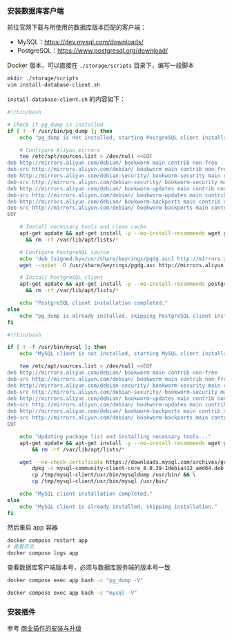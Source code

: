 ### 安装数据库客户端

前往官网下载与所使用的数据库版本匹配的客户端：

- MySQL：https://dev.mysql.com/downloads/
- PostgreSQL：https://www.postgresql.org/download/

Docker 版本，可以直接在 `./storage/scripts` 目录下，编写一段脚本

```bash
mkdir ./storage/scripts
vim install-database-client.sh
```

`install-database-client.sh` 的内容如下：

<Tabs>

<div label="PostgreSQL" name="PostgreSQL">

```bash
#!/bin/bash

# Check if pg_dump is installed
if [ ! -f /usr/bin/pg_dump ]; then
    echo "pg_dump is not installed, starting PostgreSQL client installation..."

    # Configure Aliyun mirrors
    tee /etc/apt/sources.list > /dev/null <<EOF
deb http://mirrors.aliyun.com/debian/ bookworm main contrib non-free
deb-src http://mirrors.aliyun.com/debian/ bookworm main contrib non-free
deb http://mirrors.aliyun.com/debian-security/ bookworm-security main contrib non-free
deb-src http://mirrors.aliyun.com/debian-security/ bookworm-security main contrib non-free
deb http://mirrors.aliyun.com/debian/ bookworm-updates main contrib non-free
deb-src http://mirrors.aliyun.com/debian/ bookworm-updates main contrib non-free
deb http://mirrors.aliyun.com/debian/ bookworm-backports main contrib non-free
deb-src http://mirrors.aliyun.com/debian/ bookworm-backports main contrib non-free
EOF

    # Install necessary tools and clean cache
    apt-get update && apt-get install -y --no-install-recommends wget gnupg \
      && rm -rf /var/lib/apt/lists/*

    # Configure PostgreSQL source
    echo "deb [signed-by=/usr/share/keyrings/pgdg.asc] http://mirrors.aliyun.com/postgresql/repos/apt bookworm-pgdg main" > /etc/apt/sources.list.d/pgdg.list
    wget --quiet -O /usr/share/keyrings/pgdg.asc http://mirrors.aliyun.com/postgresql/repos/apt/ACCC4CF8.asc

    # Install PostgreSQL client
    apt-get update && apt-get install -y --no-install-recommends postgresql-client-16 \
      && rm -rf /var/lib/apt/lists/*

    echo "PostgreSQL client installation completed."
else
    echo "pg_dump is already installed, skipping PostgreSQL client installation."
fi
```

</div>
<div label="MySQL/MariaDB" name="MySQL/MariaDB">

```bash
#!/bin/bash

if [ ! -f /usr/bin/mysql ]; then
    echo "MySQL client is not installed, starting MySQL client installation..."

    tee /etc/apt/sources.list > /dev/null <<EOF
deb http://mirrors.aliyun.com/debian/ bookworm main contrib non-free
deb-src http://mirrors.aliyun.com/debian/ bookworm main contrib non-free
deb http://mirrors.aliyun.com/debian-security/ bookworm-security main contrib non-free
deb-src http://mirrors.aliyun.com/debian-security/ bookworm-security main contrib non-free
deb http://mirrors.aliyun.com/debian/ bookworm-updates main contrib non-free
deb-src http://mirrors.aliyun.com/debian/ bookworm-updates main contrib non-free
deb http://mirrors.aliyun.com/debian/ bookworm-backports main contrib non-free
deb-src http://mirrors.aliyun.com/debian/ bookworm-backports main contrib non-free
EOF

    echo "Updating package list and installing necessary tools..."
    apt-get update && apt-get install -y --no-install-recommends wget gnupg \
        && rm -rf /var/lib/apt/lists/*

    wget --no-check-certificate https://downloads.mysql.com/archives/get/p/23/file/mysql-community-client-core_8.0.39-1debian12_amd64.deb && \
        dpkg -x mysql-community-client-core_8.0.39-1debian12_amd64.deb /tmp/mysql-client && \
        cp /tmp/mysql-client/usr/bin/mysqldump /usr/bin/ && \
        cp /tmp/mysql-client/usr/bin/mysql /usr/bin/

    echo "MySQL client installation completed."
else
    echo "MySQL client is already installed, skipping installation."
fi
```

</div>

</Tabs>

然后重启 app 容器

```bash
docker compose restart app
# 查看日志
docker compose logs app
```

查看数据库客户端版本号，必须与数据库服务端的版本号一致

<Tabs>
<div label="PostgreSQL" name="PostgreSQL">

```bash
docker compose exec app bash -c "pg_dump -V"
```

</div>
<div label="MySQL/MariaDB" name="MySQL/MariaDB">

```bash
docker compose exec app bash -c "mysql -V"
```
</div>
</Tabs>

### 安装插件

参考 [商业插件的安装与升级](/welcome/getting-started/plugin)
